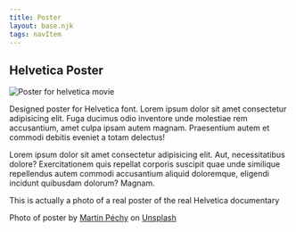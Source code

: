 ```yaml
---
title: Poster
layout: base.njk
tags: navItem
---
```

  <main>
    <section class="container">
      <h1>Helvetica Poster</h1>
      <div class="featured-image">
        <img src="/images/martin-pechy-iXHdGk8JVYU-unsplash.jpg" alt="Poster for helvetica movie">
      </div>
      <p>Designed poster for Helvetica font. Lorem ipsum dolor sit amet consectetur adipisicing elit. Fuga ducimus odio inventore unde molestiae rem accusantium, amet culpa ipsam autem magnam. Praesentium autem et commodi debitis eveniet a totam delectus!</p>
      <p>Lorem ipsum dolor sit amet consectetur adipisicing elit. Aut, necessitatibus dolore? Exercitationem quis repellat corporis suscipit quae unde similique repellendus autem commodi accusantium aliquid doloremque, eligendi incidunt quibusdam dolorum? Magnam.</p>   
      <p>This is actually a photo of a real poster of the real Helvetica documentary</p>
      <p>Photo of poster by <a href="https://unsplash.com/@martinpechy?utm_source=unsplash&utm_medium=referral&utm_content=creditCopyText">Martin Péchy</a> on <a href="https://unsplash.com/s/photos/poster-design?utm_source=unsplash&utm_medium=referral&utm_content=creditCopyText">Unsplash</a>
      </p>
    </section>
  </main>